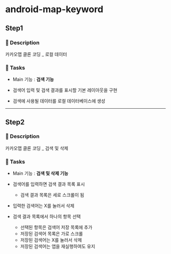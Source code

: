 # android-map-keyword

## Step1

### 📜 Description

카카오맵 클론 코딩 _ 로컬 데이터


### 🎯 Tasks

- Main 기능 : **검색 기능**

- 검색어 입력 및 검색 결과를 표시할 기본 레이아웃을 구현
- 검색에 사용될 데이터를 로컬 데이터베이스에 생성

---

## Step2

### 📜 Description

카카오맵 클론 코딩 _ 검색 및 삭제


### 🎯 Tasks

- Main 기능 : **검색 및 삭제 기능**

- 검색어를 입력하면 검색 결과 목록 표시
    - 검색 결과 목록은 세로 스크롤이 됨
- 입력한 검색어는 X를 눌러서 삭제
- 검색 결과 목록에서 하나의 항목 선택
    - 선택된 항목은 검색어 저장 목록에 추가
    - 저장된 검색어 목록은 가로 스크롤
    - 저장된 검색어는 X를 눌러서 삭제
    - 저장된 검색어는 앱을 재실행하여도 유지